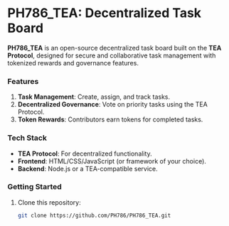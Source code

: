 # PH786_TEA: Decentralized Task Board

**PH786_TEA** is an open-source decentralized task board built on the **TEA Protocol**, designed for secure and collaborative task management with tokenized rewards and governance features.

### Features
1. **Task Management**: Create, assign, and track tasks.
2. **Decentralized Governance**: Vote on priority tasks using the TEA Protocol.
3. **Token Rewards**: Contributors earn tokens for completed tasks.

### Tech Stack
- **TEA Protocol**: For decentralized functionality.
- **Frontend**: HTML/CSS/JavaScript (or framework of your choice).
- **Backend**: Node.js or a TEA-compatible service.

### Getting Started
1. Clone this repository:
   ```bash
   git clone https://github.com/PH786/PH786_TEA.git

